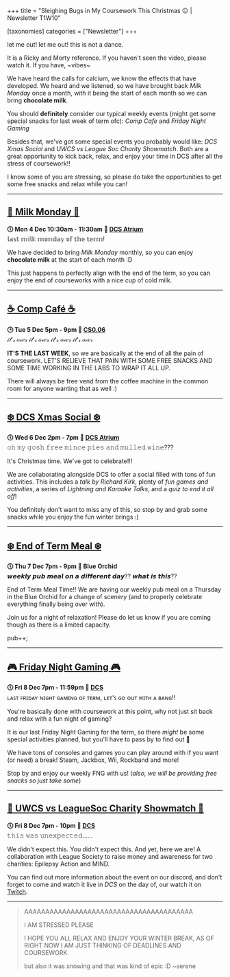 +++
title = "Sleighing Bugs in My Coursework This Christmas 😐  | Newsletter T1W10"


[taxonomies]
categories = ["Newsletter"]
+++

let me out! let me out! this is not a dance. 

<!-- more -->

It is a Ricky and Morty reference. If you haven't seen the video, please watch it. If you have, ~vibes~

We have heard the calls for calcium, we know the effects that have developed. We heard and we listened, so we have brought back *Milk Monday* once a month, with it being the start of each month so we can bring **chocolate milk**.

You should **definitely** consider our typical weekly events (might get some special snacks for last week of term ofc): *Comp Cafe* and *Friday Night Gaming*

Besides that, we've got some special events you probably would like: *DCS Xmas Social* and *UWCS vs League Soc Charity Showmatch*. Both are a great opportunity to kick back, relax, and enjoy your time in DCS after all the stress of coursework!!

I know some of you are stressing, so please do take the opportunities to get some free snacks and relax while you can!
***

## **[🐄 Milk Monday 🐄](https://uwcs.co.uk/events/t1/w10/milk/)**
**🕔 Mon 4 Dec 10:30am - 11:30am  📍 [DCS Atrium](https://campus.warwick.ac.uk//search/623c8858421e6f5928c0c78f)**  
𝕝𝕒𝕤𝕥 𝕞𝕚𝕝𝕜 𝕞𝕠𝕟𝕕𝕒𝕪 𝕠𝕗 𝕥𝕙𝕖 𝕥𝕖𝕣𝕞!

We have decided to bring *Milk Monday* monthly, so you can enjoy **chocolate milk** at the start of each month :D

This just happens to perfectly align with the end of the term, so you can enjoy the end of courseworks with a nice cup of cold milk.
***

## **[☕ Comp Café ☕](https://uwcs.co.uk/events/t1/w10/compcafe/)**
**🕑 Tue 5 Dec 5pm - 9pm  📍 [CS0.06](https://campus.warwick.ac.uk//search/623c888a421e6f5928c0d038)**  
𝒾𝓉'𝓈 𝑜𝓋𝑒𝓇 𝒾𝓉'𝓈 𝑜𝓋𝑒𝓇 𝒾𝓉'𝓈 𝑜𝓋𝑒𝓇 𝒾𝓉'𝓈 𝑜𝓋𝑒𝓇

**IT'S THE LAST WEEK**, so we are basically at the end of all the pain of coursework. LET'S RELIEVE THAT PAIN WITH SOME FREE SNACKS AND SOME TIME WORKING IN THE LABS TO WRAP IT ALL UP.

There will always be free vend from the coffee machine in the common room for anyone wanting that as well :)
***

## **[❄️ DCS Xmas Social ❄️](https://uwcs.co.uk/events/t1/w10/dcsxmas/)**
**🕔 Wed 6 Dec 2pm - 7pm  📍 [DCS Atrium](https://campus.warwick.ac.uk//search/623c8858421e6f5928c0c78f)**  
𝚘𝚑 𝚖𝚢 𝚐𝚘𝚜𝚑 𝚏𝚛𝚎𝚎 𝚖𝚒𝚗𝚌𝚎 𝚙𝚒𝚎𝚜 𝚊𝚗𝚍 𝚖𝚞𝚕𝚕𝚎𝚍 𝚠𝚒𝚗𝚎???

It's Christmas time. We've got to celebrate!!!

We are collaborating alongside DCS to offer a social filled with tons of fun activities. This includes a *talk by Richard Kirk*, plenty of *fun games and activities*, a series of *Lightning and Karaoke Talks*, and a *quiz to end it all off*!

You definitely don't want to miss any of this, so stop by and grab some snacks while you enjoy the fun winter brings :)
***

## **[❄️ End of Term Meal ❄️](https://uwcs.co.uk/events/t1/w10/meal/)**
**🕔 Thu 7 Dec 7pm - 9pm  📍 Blue Orchid**  
𝙬𝙚𝙚𝙠𝙡𝙮 𝙥𝙪𝙗 𝙢𝙚𝙖𝙡 𝙤𝙣 𝙖 𝙙𝙞𝙛𝙛𝙚𝙧𝙚𝙣𝙩 𝙙𝙖𝙮?? 𝙬𝙝𝙖𝙩 𝙞𝙨 𝙩𝙝𝙞𝙨??

End of Term Meal Time!! We are having our weekly pub meal on a Thursday in the Blue Orchid for a change of scenery (and to properly celebrate everything finally being over with).

Join us for a night of relaxation! Please do let us know if you are coming though as there is a limited capacity.

pub++;
***

## **[🎮 Friday Night Gaming 🎮](https://uwcs.co.uk/events/t1/w10/fng/)**
**🕔 Fri 8 Dec 7pm - 11:59pm  📍 [DCS](https://campus.warwick.ac.uk/search/623c8858421e6f5928c0c78f)**  
ʟᴀꜱᴛ ꜰʀɪᴅᴀʏ ɴɪɢʜᴛ ɢᴀᴍɪɴɢ ᴏꜰ ᴛᴇʀᴍ, ʟᴇᴛ'ꜱ ɢᴏ ᴏᴜᴛ ᴡɪᴛʜ ᴀ ʙᴀɴɢ!!

You're basically done with coursework at this point, why not just sit back and relax with a fun night of gaming?

It is our last Friday Night Gaming for the term, so there *might* be some special activities planned, but you'll have to pass by to find out 👀

We have tons of consoles and games you can play around with if you want (or need) a break! Steam, Jackbox, Wii, Rockband and more!

Stop by and enjoy our weekly FNG with us! (*also, we will be providing free snacks so just take some*)
***

## **[👾 UWCS vs LeagueSoc Charity Showmatch 👾](https://uwcs.co.uk/events/t1/w10/league/)**
**🕔 Fri 8 Dec 7pm - 10pm  📍 [DCS](https://campus.warwick.ac.uk/search/623c8858421e6f5928c0c78f)**  
𝚝𝚑𝚒𝚜 𝚠𝚊𝚜 𝚞𝚗𝚎𝚡𝚙𝚎𝚌𝚝𝚎𝚍......

We didn't expect this. You didn't expect this. And yet, here we are! A collaboration with League Society to raise money and awareness for two charities: Epilepsy Action and MIND. 

You can find out more information about the event on our discord, and don't forget to come and watch it live in *DCS* on the day of, our watch it on [Twitch](https://www.twitch.tv/warwickesports/about).
***

>AAAAAAAAAAAAAAAAAAAAAAAAAAAAAAAAAAAAAAAA
>
> I AM STRESSED PLEASE
>
> I HOPE YOU ALL RELAX AND ENJOY YOUR WINTER BREAK, AS OF RIGHT NOW I AM JUST THINKING OF DEADLINES AND COURSEWORK
>
>but also it was snowing and that was kind of epic :D ~serene
